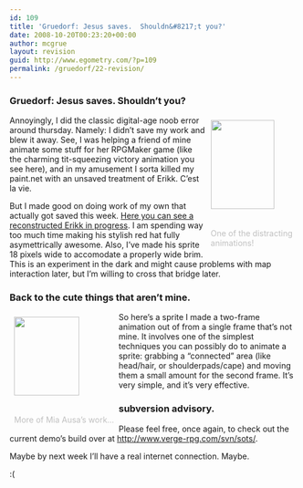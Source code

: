 ```yaml
---
id: 109
title: 'Gruedorf: Jesus saves.  Shouldn&#8217;t you?'
date: 2008-10-20T00:23:20+00:00
author: mcgrue
layout: revision
guid: http://www.egometry.com/?p=109
permalink: /gruedorf/22-revision/
---
```

### Gruedorf: Jesus saves. Shouldn&#8217;t you?

<div style="float: right; padding: 4px; margin: 4px;">
  <img src=/files/gruedorf_challenge/015/boob-squeeze.gif width=111 height=156><br /> <span style="color: silver; font-size: -1;"><br /> <br />One of the distracting<br /> animations!</span>
</div>

Annoyingly, I did the classic digital-age noob error around thursday. Namely: I didn&#8217;t save my work and blew it away. See, I was helping a friend of mine animate some stuff for her RPGMaker game (like the charming tit-squeezing victory animation you see here), and in my amusement I sorta killed my paint.net with an unsaved treatment of Erikk. C&#8217;est la vie.

But I made good on doing work of my own that actually got saved this week. <a href=http://www.verge-rpg.com/svn/sots/\_utils/roobarb/new\_erikk.gif>Here you can see a reconstructed Erikk in progress</a>. I am spending way too much time making his stylish red hat fully asymettrically awesome. Also, I&#8217;ve made his sprite 18 pixels wide to accomodate a properly wide brim. This is an experiment in the dark and might cause problems with map interaction later, but I&#8217;m willing to cross that bridge later.

### Back to the cute things that aren&#8217;t mine.

<div style="float: left; padding: 4px; margin: 4px;">
  <img src=/files/gruedorf_challenge/015/huff-puff.gif width=114 height=138><br /> <span style="color: silver; font-size: -1;"><br /> <br />More of Mia Ausa&#8217;s work&#8230;</span>
</div>

So here&#8217;s a sprite I made a two-frame animation out of from a single frame that&#8217;s not mine. It involves one of the simplest techniques you can possibly do to animate a sprite: grabbing a &#8220;connected&#8221; area (like head/hair, or shoulderpads/cape) and moving them a small amount for the second frame. It&#8217;s very simple, and it&#8217;s very effective.

### subversion advisory.

Please feel free, once again, to check out the current demo&#8217;s build over at <a href=http://www.verge-rpg.com/svn/sots/>http://www.verge-rpg.com/svn/sots/</a>.

Maybe by next week I&#8217;ll have a real internet connection. Maybe.

:(